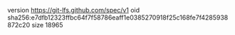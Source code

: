 version https://git-lfs.github.com/spec/v1
oid sha256:e7dfb12323ffbc64f7f58786eaff1e0385270918f25c168fe7f4285938872c20
size 18965
